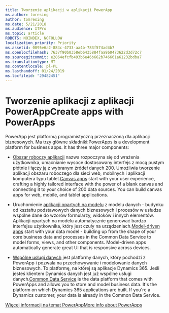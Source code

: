 ```yaml
---
title: Tworzenie aplikacji w aplikacji PowerApp
ms.author: toresing
author: tomresing
ms.date: 5/21/2018
ms.audience: ITPro
ms.topic: article
ROBOTS: NOINDEX, NOFOLLOW
localization_priority: Priority
ms.assetid: 0095e6a2-884c-4733-aa4b-783f574ad4b7
ms.openlocfilehash: 7637f90b0358eb6435884faa860473622d3d72c7
ms.sourcegitcommit: e2864efcfb493b6e46b662b746661a61232bdba7
ms.translationtype: MT
ms.contentlocale: pl-PL
ms.lasthandoff: 01/24/2019
ms.locfileid: "29482451"
---
```

# <a name="create-apps-with-powerapps"></a><span data-ttu-id="76d56-102">Tworzenie aplikacji z aplikacji PowerApp</span><span class="sxs-lookup"><span data-stu-id="76d56-102">Create apps with PowerApps</span></span>

<span data-ttu-id="76d56-p101">PowerApp jest platformą programistyczną przeznaczoną dla aplikacji biznesowych. Ma trzy główne składniki:</span><span class="sxs-lookup"><span data-stu-id="76d56-p101">PowerApps is a development platform for business apps. It has three major components:</span></span> 
  
- <span data-ttu-id="76d56-p102">[Obszar roboczy aplikacji](https://go.microsoft.com/fwlink/?linkid=874495) nazwa rozpoczyna się od wrażenia użytkownika, umacnianie wysoce dostosowany interfejs z mocą pustym płótnie i łączy ją z wybranym źródeł danych 200. Umożliwia tworzenie aplikacji obszaru roboczego dla sieci web, mobilnych i aplikacji komputera typu tablet.</span><span class="sxs-lookup"><span data-stu-id="76d56-p102">[Canvas apps](https://go.microsoft.com/fwlink/?linkid=874495) start with your user experience, crafting a highly tailored interface with the power of a blank canvas and connecting it to your choice of 200 data sources. You can build canvas apps for web, mobile, and tablet applications.</span></span> 
    
- <span data-ttu-id="76d56-p103">Uruchomienie [aplikacji opartych na modelu](https://go.microsoft.com/fwlink/?linkid=874496) z modelu danych - budynku od kształtu podstawowych danych biznesowych i procesów w usłudze wspólne dane do wzorów formularzy, widoków i innych elementów. Aplikacji opartych na modelu automatycznie generować bardzo interfejsu użytkownika, który jest czuły na urządzeniach.</span><span class="sxs-lookup"><span data-stu-id="76d56-p103">[Model-driven apps](https://go.microsoft.com/fwlink/?linkid=874496) start with your data model - building up from the shape of your core business data and processes in the Common Data Service to model forms, views, and other components. Model-driven apps automatically generate great UI that is responsive across devices.</span></span> 
    
- <span data-ttu-id="76d56-p104">[Wspólne usługi danych](https://go.microsoft.com/fwlink/?linkid=874497) jest platformy danych, który pochodzi z PowerApp i pozwala na przechowywanie i modelowanie danych biznesowych. To platformę, na której są aplikacje Dynamics 365. Jeśli jesteś klientem Dynamics danych jest już wspólne usługi danych.</span><span class="sxs-lookup"><span data-stu-id="76d56-p104">[Common Data Service](https://go.microsoft.com/fwlink/?linkid=874497) is the data platform that comes with PowerApps and allows you to store and model business data. It's the platform on which Dynamics 365 applications are built. If you're a Dynamics customer, your data is already in the Common Data Service.</span></span> 
    
[<span data-ttu-id="76d56-112">Więcej informacji na temat PowerApp</span><span class="sxs-lookup"><span data-stu-id="76d56-112">More info about PowerApps</span></span>](https://go.microsoft.com/fwlink/?linkid=874498)
  

